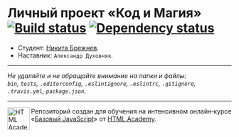 # Личный проект «Код и Магия» [![Build status][travis-image]][travis-url] [![Dependency status][dependency-image]][dependency-url]

* Студент: [Никита Брежнев](https://up.htmlacademy.ru/javascript/6/user/147579).
* Наставник: `Александр Духовняк`.

---

_Не удаляйте и не обращайте внимание на папки и файлы:_<br>
_`bin`, `tests`, `.editorconfig`, `.eslintignore`, `.eslintrc`, `.gitignore`, `.travis.yml`, `package.json`._

---

<a href="https://htmlacademy.ru/intensive/javascript"><img align="left" width="50" height="50" title="HTML Academy" src="https://up.htmlacademy.ru/static/img/intensive/javascript/logo-for-github.svg"></a>

Репозиторий создан для обучения на интенсивном онлайн‑курсе «[Базовый JavaScript](https://htmlacademy.ru/intensive/javascript)» от [HTML Academy](https://htmlacademy.ru).

[travis-image]: https://travis-ci.org/htmlacademy-javascript/147579-code-and-magick.svg?branch=master
[travis-url]: https://travis-ci.org/htmlacademy-javascript/147579-code-and-magick
[dependency-image]: https://david-dm.org/htmlacademy-javascript/147579-code-and-magick.svg?style=flat-square
[dependency-url]: https://david-dm.org/htmlacademy-javascript/147579-code-and-magick
